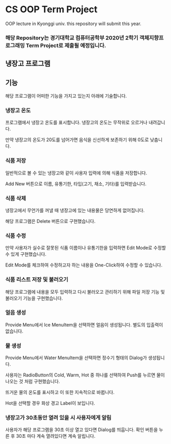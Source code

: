 # CS OOP Term Project
 OOP lecture in Kyonggi univ. this repository will submit this year.
### 해당 Repository는 경기대학교 컴퓨터공학부 2020년 2학기 객체지향프로그래밍 Term Project로 제출될 예정입니다.

## 냉장고 프로그램

## 기능
해당 프로그램이 어떠한 기능을 가지고 있는지 아래에 기술합니다.


### 냉장고 온도
프로그램에서 냉장고 온도를 표시합니다. 냉장고의 온도는 무작위로 오르거나 내려갑니다.

만약 냉장고의 온도가 20도를 넘어가면 음식을 신선하게 보존하기 위해 0도로 낮춥니다.


### 식품 저장
일반적으로 볼 수 있는 냉장고와 같이 사용자 입력에 의해 식품을 저장합니다.

Add New 버튼으로 이름, 유통기한, 타입(고기, 채소, 기타)를 입력받습니다.



### 식품 삭제
냉장고에서 무언가를 꺼낼 때 냉장고에 있는 내용물은 당연하게 없어집니다.

해당 프로그램은 Delete 버튼으로 구현했습니다.


### 식품 수정
만약 사용자가 실수로 잘못된 식품 이름이나 유통기한을 입력하면 Edit Mode로 수정할 수 있게 구현했습니다.

Edit Mode를 체크하여 수정하고자 하는 내용을 One-Click하여 수정할 수 있습니다.


### 식품 리스트 저장 및 불러오기
해당 프로그램에 내용을 모두 입력하고 다시 불러오고 관리하기 위해 파일 저장 기능 및 불러오기 기능을 구현했습니다.

### 얼음 생성
Provide Menu에서 Ice MenuItem을 선택하면 얼음이 생성됩니다. 별도의 입출력이 없습니다.

### 물 생성
Provide Menu에서 Water MenuItem을 선택하면 정수기 형태의 Dialog가 생성됩니다.

사용자는 RadioButton의 Cold, Warm, Hot 중 하나를 선택하여 Push를 누르면 물이 나오는 것 처럼 구현했습니다.

뜨거운 물의 온도를 표시하고 이 또한 지속적으로 바뀝니다.

Hot을 선택할 경우 화상 경고 Label이 보입니다.

### 냉장고가 30초동안 열려 있을 시 사용자에게 알림
사용자가 해당 프로그램을 30초 이상 열고 있다면 Dialog를 띄웁니다. 확인 버튼을 누른 후 30초 마다 계속 열려있다면 계속 알립니다.
